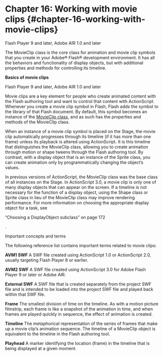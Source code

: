 # Chapter 16: Working with movie clips {#chapter-16-working-with-movie-clips}

Flash Player 9 and later, Adobe AIR 1.0 and later

The MovieClip class is the core class for animation and movie clip symbols that you create in your Adobe® Flash® development environment. It has all the behaviors and functionality of display objects, but with additional properties and methods for controlling its timeline.

**Basics of movie clips**

Flash Player 9 and later, Adobe AIR 1.0 and later

Movie clips are a key element for people who create animated content with the Flash authoring tool and want to control that content with ActionScript. Whenever you create a movie clip symbol in Flash, Flash adds the symbol to the library of that Flash document. By default, this symbol becomes an instance of the [MovieClip class](http://help.adobe.com/en_US/FlashPlatform/reference/actionscript/3/flash/display/MovieClip.html), and as such has the properties and methods of the MovieClip class.

When an instance of a movie clip symbol is placed on the Stage, the movie clip automatically progresses through its timeline (if it has more than one frame) unless its playback is altered using ActionScript. It is this timeline that distinguishes the MovieClip class, allowing you to create animation through motion or shape tweens through the Flash authoring tool. By contrast, with a display object that is an instance of the Sprite class, you can create animation only by programmatically changing the object’s values.

In previous versions of ActionScript, the MovieClip class was the base class of all instances on the Stage. In ActionScript 3.0, a movie clip is only one of many display objects that can appear on the screen. If a timeline is not necessary for the function of a display object, using the Shape class or Sprite class in lieu of the MovieClip class may improve rendering performance. For more information on choosing the appropriate display object for a task, see

“Choosing a DisplayObject subclass” on page 172

.

Important concepts and terms

The following reference list contains important terms related to movie clips:

**AVM1 SWF** A SWF file created using ActionScript 1.0 or ActionScript 2.0, usually targeting Flash Player 8 or earlier.

**AVM2 SWF** A SWF file created using ActionScript 3.0 for Adobe Flash Player 9 or later or Adobe AIR.

**External SWF** A SWF file that is created separately from the project SWF file and is intended to be loaded into the project SWF file and played back within that SWF file.

**Frame** The smallest division of time on the timeline. As with a motion picture filmstrip, each frame is like a snapshot of the animation in time, and when frames are played quickly in sequence, the effect of animation is created.

**Timeline** The metaphorical representation of the series of frames that make up a movie clip’s animation sequence. The timeline of a MovieClip object is equivalent to the timeline in the Flash authoring tool.

**Playhead** A marker identifying the location (frame) in the timeline that is being displayed at a given moment.